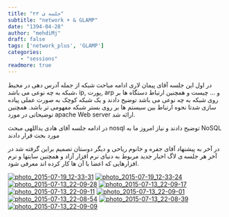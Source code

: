 ```yaml
---
title: "جلسه ی ۲۳"
subtitle: "network + & GLAMP"
date: "1394-04-28"
author: "mehdiMj"
draft: false
tags: ['network_plus', 'GLAMP']
categories:
    - "sessions"
readmore: true
---
```

در اول این جلسه آقای پیمان لاری ادامه مباحث شبکه از جمله آدرس دهی در محیط شبکه به چه نوعی می باشد، ip, پورت, arp و … چیست و همچنین ارتباط دستگاه ها بر روی شبکه به چه نوعی می باشد توضیح دادند و یک شبکه کوچک به صورت عملی پیاده سازی شدتا نحوه ارتباط بین سیستم ها بر روی بستر شبکه مفهومی تر باشد. همچنین توضیحاتی در مورد apache Web server ارائه شد.

در ادامه جلسه آقای هادی یداللهی مبحث nosql توضیح دادند و نیاز امروز ما به NoSQL مورد بحث قرار دادند

در آخر به پیشنهاد آقای جفره و خانوم ریاحی و دیگر دوستان تصمیم براین گرفته شد در آخر هر جلسه ی لاگ اخبار جدید مربوط به دنیای نرم افزار آزاد و همچنین سایتها و نرم افزارهایی که اعضا با آن ها کار کرده اند معرفی شود.

[![photo_2015-07-19_12-33-31](../../img/818b5718-fdbb-11e6-86dd-a088b4d860141488289245.54836.jpg)](../../img/818b5718-fdbb-11e6-86dd-a088b4d860141488289245.54836.jpg)
[![photo_2015-07-19_12-33-24](../../img/818b5a4c-fdbb-11e6-86dd-a088b4d860141488289245.5484228.jpg)](../../img/818b5a4c-fdbb-11e6-86dd-a088b4d860141488289245.5484228.jpg)
[![photo_2015-07-13_22-09-28](../../img/818b5c54-fdbb-11e6-86dd-a088b4d860141488289245.5484722.jpg)](../../img/818b5c54-fdbb-11e6-86dd-a088b4d860141488289245.5484722.jpg)
[![photo_2015-07-13_22-09-17](../../img/818b5e48-fdbb-11e6-86dd-a088b4d860141488289245.5485215.jpg)](../../img/818b5e48-fdbb-11e6-86dd-a088b4d860141488289245.5485215.jpg)
[![photo_2015-07-13_22-09-11](../../img/818b601e-fdbb-11e6-86dd-a088b4d860141488289245.548568.jpg)](../../img/818b601e-fdbb-11e6-86dd-a088b4d860141488289245.548568.jpg)
[![photo_2015-07-13_22-09-01](../../img/818b61ea-fdbb-11e6-86dd-a088b4d860141488289245.5486145.jpg)](../../img/818b61ea-fdbb-11e6-86dd-a088b4d860141488289245.5486145.jpg)
[![photo_2015-07-13_22-08-54](../../img/818b63b6-fdbb-11e6-86dd-a088b4d860141488289245.5486605.jpg)](../../img/818b63b6-fdbb-11e6-86dd-a088b4d860141488289245.5486605.jpg)
[![photo_2015-07-13_22-08-39](../../img/818b6582-fdbb-11e6-86dd-a088b4d860141488289245.5487065.jpg)](../../img/818b6582-fdbb-11e6-86dd-a088b4d860141488289245.5487065.jpg)
[![photo_2015-07-13_22-09-09](../../img/818b674e-fdbb-11e6-86dd-a088b4d860141488289245.548752.jpg)](../../img/818b674e-fdbb-11e6-86dd-a088b4d860141488289245.548752.jpg)
